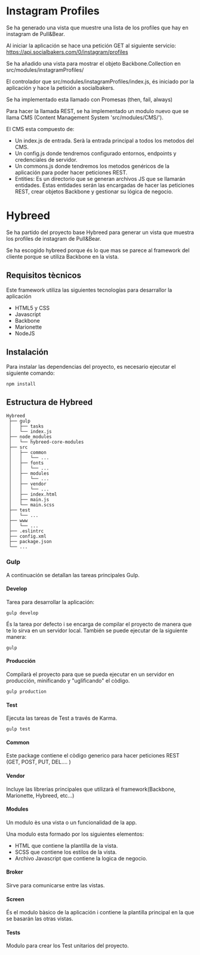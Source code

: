 # Instagram Profiles

Se ha generado una vista que muestre una lista de los profiles que hay en instagram de Pull&Bear.

Al iniciar la aplicación se hace una petición GET al siguiente servicio: https://api.socialbakers.com/0/instagram/profiles

Se ha añadido una vista para mostrar el objeto Backbone.Collection en src/modules/instagramProfiles/

El controlador que src/modules/instagramProfiles/index.js, és iniciado por la aplicación y hace la petición a socialbakers.

Se ha implementado esta llamado con Promesas (then, fail, always)

Para hacer la llamada REST, se ha implementado un modulo nuevo que se llama CMS (Content Management System 'src/modules/CMS/').

El CMS esta compuesto de:

* Un index.js de entrada. Serà la entrada principal a todos los metodos del CMS.
* Un config.js donde tendremos configurado entornos, endpoints y credenciales de servidor.
* Un commons.js donde tendremos los metodos genéricos de la aplicación para poder hacer peticiones REST.
* Entities: Es un directorio que se generan archivos JS que se llamarán entidades. Éstas entidades serán las encargadas de hacer las peticiones REST, crear objetos Backbone y gestionar su lógica de negocio.



# Hybreed
Se ha partido del proyecto base Hybreed para generar un vista que muestra los profiles de instagram de Pull&Bear.

Se ha escogido hybreed porque és lo que mas se parece al framework del cliente porque se utiliza Backbone en la vista.

## Requisitos tècnicos

Este framework utiliza las siguientes tecnologías para desarrallor la aplicación
* HTML5 y CSS
* Javascript
* Backbone
* Marionette
* NodeJS

## Instalación

Para instalar las dependencias del proyecto, es necesario ejecutar el siguiente comando:

```
npm install
```


## Estructura de Hybreed


```
Hybreed
 ├── gulp
 │   ├── tasks
 │   └── index.js
 ├── node_modules
 │   └── hybreed-core-modules
 ├── src
 │   ├── common
 │   │   └── ...
 │   ├── fonts
 │   │   └── ...
 │   ├── modules
 │   │   └── ...
 │   ├── vendor
 │   │   └── ...
 │   ├── index.html
 │   ├── main.js
 │   └── main.scss
 ├── test
 │   └── ...
 ├── www
 │   └── ...
 ├── .eslintrc
 ├── config.xml
 ├── package.json
 └── ...
```

### Gulp

A continuación se detallan las tareas principales Gulp.

#### Develop

Tarea para desarrollar la aplicación:

```
gulp develop
```

És la tarea por defecto i se encarga de compilar el proyecto de manera que te lo sirva en un servidor local. También se puede ejecutar de la siguiente manera:

```
gulp
```

#### Producción

Compilarà el proyecto para que se pueda ejecutar en un servidor en producción, minificando y "uglificando" el còdigo.

```
gulp production
```


#### Test

Ejecuta las tareas de Test a través de Karma.

```
gulp test
```

#### Common

Este package contiene el còdigo generico para hacer peticiones REST (GET, POST, PUT, DEL.... )

#### Vendor

Incluye las librerias principales que utilizarà el framework(Backbone, Marionette, Hybreed, etc...)

#### Modules

Un modulo ès una vista o un funcionalidad de la app. 

Una modulo esta formado por los siguientes elementos:

* HTML que contiene la plantilla de la vista.
* SCSS que contiene los estilos de la vista.
* Archivo Javascript que contiene la logica de negocio.

#### Broker

Sirve para comunicarse entre las vistas.

#### Screen

És el modulo bàsico de la aplicación i contiene la plantilla principal en la que se basarán las otras vistas.

#### Tests

Modulo para crear los Test unitarios del proyecto.